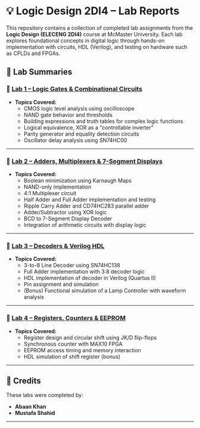 # 💡 Logic Design 2DI4 – Lab Reports

This repository contains a collection of completed lab assignments from the **Logic Design (ELECENG 2DI4)** course at McMaster University. Each lab explores foundational concepts in digital logic through hands-on implementation with circuits, HDL (Verilog), and testing on hardware such as CPLDs and FPGAs.

## 📁 Lab Summaries

### 🔹 [Lab 1 – Logic Gates & Combinational Circuits](./2DI4_Lab1.pdf)

- **Topics Covered:**
  - CMOS logic level analysis using oscilloscope
  - NAND gate behavior and thresholds
  - Building expressions and truth tables for complex logic functions
  - Logical equivalence, XOR as a "controllable inverter"
  - Parity generator and equality detection circuits
  - Oscillator delay analysis using SN74HC00

---

### 🔹 [Lab 2 – Adders, Multiplexers & 7-Segment Displays](./2Di4_Lab2.pdf)

- **Topics Covered:**
  - Boolean minimization using Karnaugh Maps
  - NAND-only implementation
  - 4:1 Multiplexer circuit
  - Half Adder and Full Adder implementation and testing
  - Ripple Carry Adder and CD74HC283 parallel adder
  - Adder/Subtractor using XOR logic
  - BCD to 7-Segment Display Decoder
  - Integration of arithmetic circuits with display logic

---

### 🔹 [Lab 3 – Decoders & Verilog HDL](./2DI4_Lab3%20.pdf)

- **Topics Covered:**
  - 3-to-8 Line Decoder using SN74HC138
  - Full Adder implementation with 3:8 decoder logic
  - HDL implementation of decoder in Verilog (Quartus II)
  - Pin assignment and simulation
  - (Bonus) Functional simulation of a Lamp Controller with waveform analysis

---

### 🔹 [Lab 4 – Registers, Counters & EEPROM](./2DI4_Lab4.pdf)

- **Topics Covered:**
  - Register design and circular shift using JK/D flip-flops
  - Synchronous counter with MAX10 FPGA
  - EEPROM access timing and memory interaction
  - HDL simulation of shift register (bonus)

---

## 🧠 Credits

These labs were completed by:

- **Abaan Khan**  
- **Mustafa Shahid**  

---
